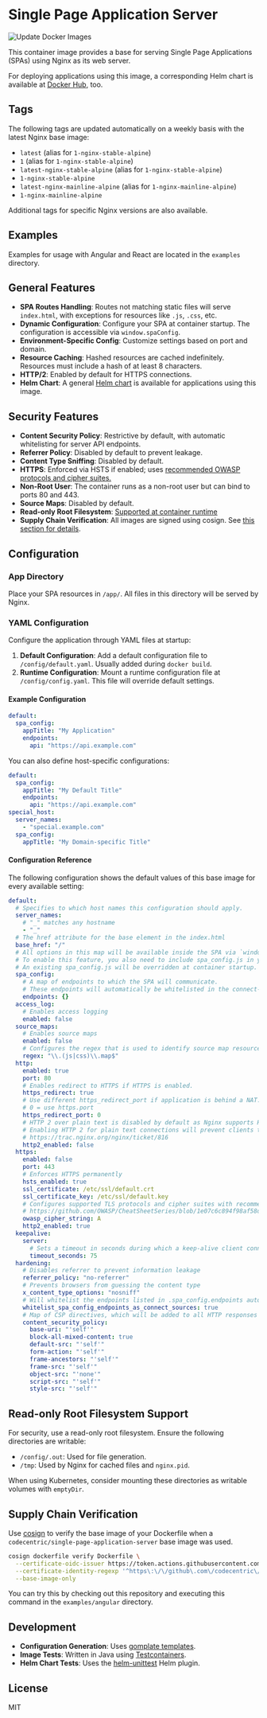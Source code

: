 # Single Page Application Server

![Update Docker Images](https://github.com/codecentric/single-page-application-server/workflows/Update%20Docker%20Images/badge.svg)

This container image provides a base for serving Single Page Applications (SPAs) using Nginx as its web server.

For deploying applications using this image, a corresponding Helm chart is available at [Docker Hub](https://hub.docker.com/r/codecentric/single-page-application-server-chart), too.

## Tags

The following tags are updated automatically on a weekly basis with the latest Nginx base image:

* `latest` (alias for `1-nginx-stable-alpine`)
* `1` (alias for `1-nginx-stable-alpine`)
* `latest-nginx-stable-alpine` (alias for `1-nginx-stable-alpine`)
* `1-nginx-stable-alpine`
* `latest-nginx-mainline-alpine` (alias for `1-nginx-mainline-alpine`)
* `1-nginx-mainline-alpine`

Additional tags for specific Nginx versions are also available.

## Examples

Examples for usage with Angular and React are located in the `examples` directory.

## General Features

- **SPA Routes Handling**: Routes not matching static files will serve `index.html`, with exceptions for resources like `.js`, `.css`, etc.
- **Dynamic Configuration**: Configure your SPA at container startup. The configuration is accessible via `window.spaConfig`.
- **Environment-Specific Config**: Customize settings based on port and domain.
- **Resource Caching**: Hashed resources are cached indefinitely. Resources must include a hash of at least 8 characters.
- **HTTP/2**: Enabled by default for HTTPS connections.
- **Helm Chart**: A general [Helm chart](https://github.com/codecentric/single-page-application-server/blob/master/chart/README.md) is available for applications using this image.

## Security Features

- **Content Security Policy**: Restrictive by default, with automatic whitelisting for server API endpoints.
- **Referrer Policy**: Disabled by default to prevent leakage.
- **Content Type Sniffing**: Disabled by default.
- **HTTPS**: Enforced via HSTS if enabled; uses [recommended OWASP protocols and cipher suites.](https://github.com/OWASP/CheatSheetSeries/blob/1e07c6c894f98af58d8a417eb8df1b20e1b3337e/cheatsheets/TLS_Cipher_String_Cheat_Sheet.md)
- **Non-Root User**: The container runs as a non-root user but can bind to ports 80 and 443.
- **Source Maps**: Disabled by default.
- **Read-only Root Filesystem**: [Supported at container runtime](#read-only-root-filesystem-support)
- **Supply Chain Verification**: All images are signed using cosign. See [this section for details](#supply-chain-verification).

## Configuration

### App Directory

Place your SPA resources in `/app/`. All files in this directory will be served by Nginx.

### YAML Configuration

Configure the application through YAML files at startup:

1. **Default Configuration**: Add a default configuration file to `/config/default.yaml`. Usually added during `docker build`.
2. **Runtime Configuration**: Mount a runtime configuration file at `/config/config.yaml`. This file will override default settings.

#### Example Configuration

```yaml
default:
  spa_config:
    appTitle: "My Application"
    endpoints:
      api: "https://api.example.com"
```

You can also define host-specific configurations:

```yaml
default:
  spa_config:
    appTitle: "My Default Title"
    endpoints:
      api: "https://api.example.com"
special_host:
  server_names:
    - "special.example.com"
  spa_config:
    appTitle: "My Domain-specific Title"
```

#### Configuration Reference

The following configuration shows the default values of this base image for every available setting:

```yaml
default:
  # Specifies to which host names this configuration should apply.
  server_names:
    # "_" matches any hostname
    - "_"
  # The href attribute for the base element in the index.html
  base_href: "/"
  # All options in this map will be available inside the SPA via `window.spaConfig`.
  # To enable this feature, you also need to include spa_config.js in your index.html.
  # An existing spa_config.js will be overridden at container startup.
  spa_config:
    # A map of endpoints to which the SPA will communicate.
    # These endpoints will automatically be whitelisted in the connect-src CSP directive if .hardening.whitelist_connect_sources is enabled.
    endpoints: {}
  access_log:
    # Enables access logging
    enabled: false
  source_maps:
    # Enables source maps
    enabled: false
    # Configures the regex that is used to identify source map resources
    regex: "\\.(js|css)\\.map$"
  http:
    enabled: true
    port: 80
    # Enables redirect to HTTPS if HTTPS is enabled.
    https_redirect: true
    # Use different https_redirect_port if application is behind a NAT.
    # 0 = use https.port
    https_redirect_port: 0
    # HTTP 2 over plain text is disabled by default as Nginx supports HTTP 2 over plain text only via prior knowledge.
    # Enabling HTTP 2 for plain text connections will prevent clients to connect without prior knowledge.
    # https://trac.nginx.org/nginx/ticket/816
    http2_enabled: false
  https:
    enabled: false
    port: 443
    # Enforces HTTPS permanently
    hsts_enabled: true
    ssl_certificate: /etc/ssl/default.crt
    ssl_certificate_key: /etc/ssl/default.key
    # Configures supported TLS protocols and cipher suites with recommended value
    # https://github.com/OWASP/CheatSheetSeries/blob/1e07c6c894f98af58d8a417eb8df1b20e1b3337e/cheatsheets/TLS_Cipher_String_Cheat_Sheet.md
    owasp_cipher_string: A
    http2_enabled: true
  keepalive:
    server:
      # Sets a timeout in seconds during which a keep-alive client connection will stay open on the server side.
      timeout_seconds: 75
  hardening:
    # Disables referrer to prevent information leakage
    referrer_policy: "no-referrer"
    # Prevents browsers from guessing the content type
    x_content_type_options: "nosniff"
    # Will whitelist the endpoints listed in .spa_config.endpoints automatically in the connect-srv CSP directive if enabled.
    whitelist_spa_config_endpoints_as_connect_sources: true
    # Map of CSP directives, which will be added to all HTTP responses for HTML and JavaScript documents
    content_security_policy:
      base-uri: "'self'"
      block-all-mixed-content: true
      default-src: "'self'"
      form-action: "'self'"
      frame-ancestors: "'self'"
      frame-src: "'self'"
      object-src: "'none'"
      script-src: "'self'"
      style-src: "'self'"
```

## Read-only Root Filesystem Support

For security, use a read-only root filesystem. Ensure the following directories are writable:

* `/config/.out`: Used for file generation.
* `/tmp`: Used by Nginx for cached files and `nginx.pid`.

When using Kubernetes, consider mounting these directories as writable volumes with `emptyDir`.

## Supply Chain Verification

Use [cosign](https://docs.sigstore.dev/about/tooling/#cosign) to verify the base image of your Dockerfile when a `codecentric/single-page-application-server` base image was used.

```bash
cosign dockerfile verify Dockerfile \
  --certificate-oidc-issuer https://token.actions.githubusercontent.com \
  --certificate-identity-regexp '^https\:\/\/github\.com\/codecentric\/single\-page\-application\-server' \
  --base-image-only
```

You can try this by checking out this repository and executing this command in the `examples/angular` directory.

## Development

* **Configuration Generation**: Uses [gomplate templates](https://docs.gomplate.ca/).
* **Image Tests**: Written in Java using [Testcontainers](https://www.testcontainers.org/).
* **Helm Chart Tests**: Uses the [helm-unittest](https://github.com/helm-unittest/helm-unittest) Helm plugin.

## License

MIT
